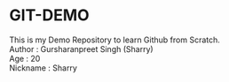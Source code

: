 # GIT-DEMO
This is my Demo Repository to learn Github from Scratch.
<br>
Author : Gursharanpreet Singh (Sharry)
<br>
Age : 20
<br>
Nickname : Sharry
